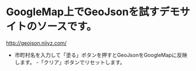 # GoogleMap上でGeoJsonを試すデモサイトのソースです。

http://geojson.niiyz.com/

- 市町村名を入力して「塗る」ボタンを押すとGeoJsonをGoogleMapに反映します。
-「クリア」ボタンでリセットします。